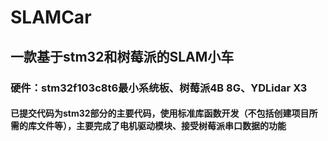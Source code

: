 # SLAMCar
## 一款基于stm32和树莓派的SLAM小车
### 硬件：stm32f103c8t6最小系统板、树莓派4B 8G、YDLidar X3 <br/>
#### 已提交代码为stm32部分的主要代码，使用标准库函数开发（不包括创建项目所需的库文件等），主要完成了电机驱动模块、接受树莓派串口数据的功能
